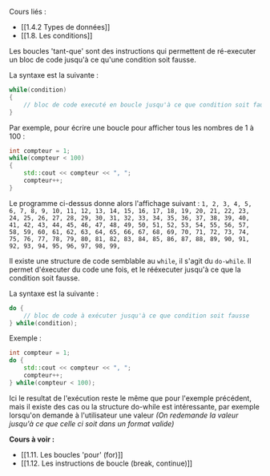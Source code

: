 Cours liés : 
- [[1.4.2 Types de données]]
- [[1.8. Les conditions]]

Les boucles 'tant-que' sont des instructions qui permettent de ré-executer un bloc de code jusqu'à ce qu'une condition soit fausse.

La syntaxe est la suivante : 
```cpp
while(condition)
{
	// bloc de code executé en boucle jusqu'à ce que condition soit fausse
}
```

Par exemple, pour écrire une boucle pour afficher tous les nombres de 1 à 100 : 
```cpp
int compteur = 1;
while(compteur < 100)
{
	std::cout << compteur << ", ";
	compteur++;
}
```

Le programme ci-dessus donne alors l'affichage suivant : 
`1, 2, 3, 4, 5, 6, 7, 8, 9, 10, 11, 12, 13, 14, 15, 16, 17, 18, 19, 20, 21, 22, 23, 24, 25, 26, 27, 28, 29, 30, 31, 32, 33, 34, 35, 36, 37, 38, 39, 40, 41, 42, 43, 44, 45, 46, 47, 48, 49, 50, 51, 52, 53, 54, 55, 56, 57, 58, 59, 60, 61, 62, 63, 64, 65, 66, 67, 68, 69, 70, 71, 72, 73, 74, 75, 76, 77, 78, 79, 80, 81, 82, 83, 84, 85, 86, 87, 88, 89, 90, 91, 92, 93, 94, 95, 96, 97, 98, 99,`

Il existe une structure de code semblable au `while`, il s'agit du `do-while`.
Il permet d'éxecuter du code une fois, et le rééxecuter jusqu'à ce que la condition soit fausse.

La syntaxe est la suivante : 
```cpp
do {
	// bloc de code à exécuter jusqu'à ce que condition soit fausse
} while(condition);
```

Exemple : 
```cpp
int compteur = 1;
do {
	std::cout << compteur << ", ";
	compteur++;
} while(compteur < 100);
```

Ici le resultat de l'exécution reste le même que pour l'exemple précédent, mais il existe des cas ou la structure do-while est intéressante, par exemple lorsqu'on demande à l'utilisateur une valeur *(On redemande la valeur jusqu'à ce que celle ci soit dans un format valide)*

**Cours à voir :**
- [[1.11. Les boucles 'pour' (for)]]
- [[1.12. Les instructions de boucle (break, continue)]]